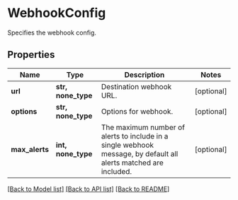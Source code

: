 # WebhookConfig

Specifies the webhook config.

## Properties
Name | Type | Description | Notes
------------ | ------------- | ------------- | -------------
**url** | **str, none_type** | Destination webhook URL. | [optional] 
**options** | **str, none_type** | Options for webhook. | [optional] 
**max_alerts** | **int, none_type** | The maximum number of alerts to include in a single webhook message, by default all alerts matched are included. | [optional] 

[[Back to Model list]](../README.md#documentation-for-models) [[Back to API list]](../README.md#documentation-for-api-endpoints) [[Back to README]](../README.md)


